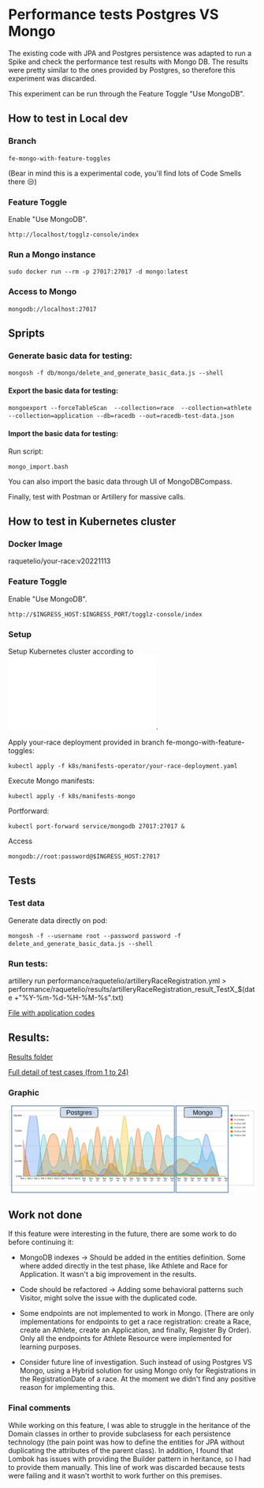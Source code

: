 # Performance tests Postgres VS Mongo

The existing code with JPA and Postgres persistence was adapted to run a Spike and check the performance test results with Mongo DB. 
The results were pretty similar to the ones provided by Postgres, so therefore this experiment was discarded. 

This experiment can be run through the Feature Toggle "Use MongoDB".


## How to test in Local dev
### Branch
```
fe-mongo-with-feature-toggles 
```

(Bear in mind this is a experimental code, you'll find lots of Code Smells there :unamused:)


### Feature Toggle 

Enable "Use MongoDB".
```
http://localhost/togglz-console/index
```

### Run a Mongo instance
```
sudo docker run --rm -p 27017:27017 -d mongo:latest   
``` 

### Access to Mongo
```
mongodb://localhost:27017
```

## Spripts

### Generate basic data for testing:
```
mongosh -f db/mongo/delete_and_generate_basic_data.js --shell
```

#### Export the basic data for testing:
```
mongoexport --forceTableScan  --collection=race  --collection=athlete  --collection=application --db=racedb --out=racedb-test-data.json
```

#### Import the basic data for testing:
Run script:
````
mongo_import.bash 
````
You can also import the basic data through UI of MongoDBCompass.


Finally, test with Postman or Artillery for massive calls.


## How to test in Kubernetes cluster

### Docker Image
raquetelio/your-race:v20221113

### Feature Toggle 

Enable "Use MongoDB".
```
http://$INGRESS_HOST:$INGRESS_PORT/togglz-console/index
```

### Setup

Setup Kubernetes cluster according to ![README.md](/README.md).


Apply your-race deployment provided in branch fe-mongo-with-feature-toggles:
```
kubectl apply -f k8s/manifests-operator/your-race-deployment.yaml
```

Execute Mongo manifests:
```
kubectl apply -f k8s/manifests-mongo
```

Portforward:

```
kubectl port-forward service/mongodb 27017:27017 &
```


Access
```
mongodb://root:password@$INGRESS_HOST:27017
```

## Tests

### Test data

Generate data directly on pod:
```
mongosh -f --username root --password password -f   delete_and_generate_basic_data.js --shell
```

### Run tests:
artillery run performance/raquetelio/artilleryRaceRegistration.yml > performance/raquetelio/results/artilleryRaceRegistration_result_TestX_$(date +"%Y-%m-%d-%H-%M-%s".txt) 

[File with application codes](/performance/raquetelio/application_code_mongo_20221113.csv "File with application codes")


## Results:

[Results folder](/performance/raquetelio/results/mongo)

[Full detail of test cases (from 1 to 24)](https://docs.google.com/spreadsheets/d/1K2KCRoR6Kmkq3UN-WFXWZY6JZzejWN9V1HZ-6EVJA_Q/edit#gid=1368903262 "Full detail of test cases (from 1 to 24)")

### Graphic

![Tests graphic postgres-mongo](/performance/raquetelio/results/tests-graphic-postgres-mongo.jpg "Tests graphic postgres-mongo")



## Work not done
If this feature were interesting in the future, there are some work to do before continuing it:

- MongoDB indexes -> Should be added in the entities definition. Some where added directly in the test phase, like Athlete and Race for Application. It wasn't a big improvement in the results.

- Code should be refactored -> Adding some behavioral patterns such Visitor, might solve the issue with the duplicated code.

- Some endpoints are not implemented to work in Mongo. (There are only implementations for endpoints to get a race registration: create a Race, create an Athlete, create an Application, and finally, Register By Order). Only all the endpoints for Athlete Resource were implemented for learning purposes.

- Consider future line of investigation. Such instead of using Postgres VS Mongo, using a Hybrid solution for using Mongo only for Registrations in the RegistrationDate of a race. At the moment we didn't find any positive reason for implementing this.

### Final comments
While working on this feature, I was able to struggle in the heritance of the Domain classes in orther to provide subclasess for each persistence technology (the pain point was how to define the entities for JPA without duplicating the attributes of the parent class).
In addition, I found that Lombok has issues with providing the Builder pattern in heritance, so I had to provide them manually. This line of work was discarded because tests were failing and it wasn't worthit to work further on this premises.



